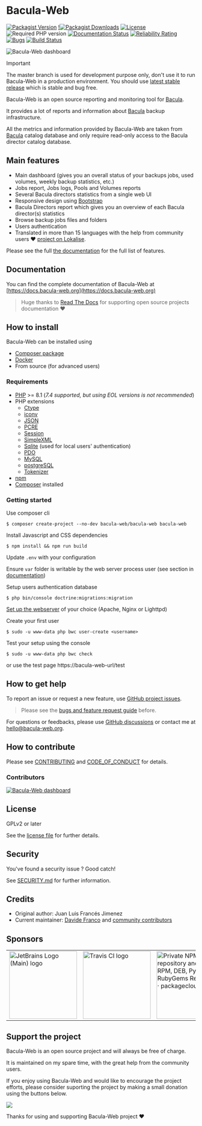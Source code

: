 # Bacula-Web

[![Packagist Version](https://img.shields.io/packagist/v/bacula-web/bacula-web)](https://packagist.org/packages/bacula-web/bacula-web)
[!![Packagist Downloads](https://img.shields.io/packagist/dt/bacula-web/bacula-web)](https://packagist.org/packages/bacula-web/bacula-web)
[![License](https://img.shields.io/packagist/l/bacula-web/bacula-web)](https://packagist.org/packages/bacula-web/bacula-web)
![Required PHP version](https://img.shields.io/packagist/dependency-v/bacula-web/bacula-web/php)
[![Documentation Status](https://readthedocs.org/projects/bacula-web/badge/?version=latest)](http://docs.bacula-web.org/en/master/?badge=latest)
[![Reliability Rating](https://sonarcloud.io/api/project_badges/measure?project=bacula-web_bacula-web&metric=reliability_rating)](https://sonarcloud.io/summary/new_code?id=bacula-web_bacula-web)
[![Bugs](https://sonarcloud.io/api/project_badges/measure?project=bacula-web_bacula-web&metric=bugs)](https://sonarcloud.io/summary/new_code?id=bacula-web_bacula-web)
[![Build Status](https://app.travis-ci.com/bacula-web/bacula-web.svg?branch=master)](https://app.travis-ci.com/bacula-web/bacula-web)

![Bacula-Web dashboard](https://www.bacula-web.org/bacula-web-dashboard.png)

> [!IMPORTANT]
> The master branch is used for development purpose only, don't use it to run Bacula-Web in a production environment.
> You should use [latest stable release](https://github.com/bacula-web/bacula-web/releases/tag/v9.5.1) which is stable and bug free.

Bacula-Web is an open source reporting and monitoring tool for [Bacula](https://www.bacula.org).

It provides a lot of reports and information about [Bacula](https://www.bacula.org) backup infrastructure.

All the metrics and information provided by Bacula-Web are taken from [Bacula](https://www.bacula.org) catalog database
and only require read-only access to the Bacula director catalog database.

## Main features

- Main dashboard (gives you an overall status of your backups jobs, used volumes, weekly backup statistics, etc.)
- Jobs report, Jobs logs, Pools and Volumes reports
- Several Bacula directors statistics from a single web UI
- Responsive design using [Bootstrap](https://getbootstrap.com/)
- Bacula Directors report which gives you an overview of each Bacula director(s) statistics
- Browse backup jobs files and folders
- Users authentication
- Translated in more than 15 languages with the help from community users :heart: [project on Lokalise](https://app.lokalise.com/public/95070757669f26e4c3f8e9.76656729/).

Please see the full [the documentation](https://docs.bacula-web.org/en/latest/01_about/features.html) for the full list of features. 

## Documentation

You can find the complete documentation of Bacula-Web at [https://docs.bacula-web.org](https://docs.bacula-web.org)

> Huge thanks to [Read The Docs](https://readthedocs.org/) for supporting open source projects documentation :heart:

## How to install

Bacula-Web can be installed using

- [Composer package](https://packagist.org/packages/bacula-web/bacula-web)
- [Docker](docker/README.md)
- From source (for advanced users)

### Requirements

- [PHP](https://www.php.net/) >= 8.1 (*7.4 supported, but using EOL versions is not recommended*)
- PHP extensions
  - [Ctype](https://www.php.net/book.ctype)
  - [iconv](https://www.php.net/book.iconv)
  - [JSON](https://www.php.net/book.json)
  - [PCRE](https://www.php.net/book.pcre)
  - [Session](https://www.php.net/book.session)
  - [SimpleXML](https://www.php.net/book.simplexml)
  - [Sqlite](https://www.php.net/manual/en/book.sqlite3.php) (used for local users' authentication)
  - [PDO](https://www.php.net/manual/en/book.pdo.php)
  - [MySQL](https://www.php.net/manual/en/set.mysqlinfo.php)
  - [postgreSQL](https://www.php.net/manual/en/book.pgsql.php)
  - [Tokenizer](https://www.php.net/book.tokenizer)
- [npm](https://nodejs.org/en/learn/getting-started/an-introduction-to-the-npm-package-manager)
- [Composer](https://getcomposer.org/doc/00-intro.md) installed

### Getting started

Use composer cli
```shell
$ composer create-project --no-dev bacula-web/bacula-web bacula-web
```

Install Javascript and CSS dependencies
```shell
$ npm install && npm run build
```

Update `.env` with your configuration 

Ensure `var` folder is writable by the web server process user (see section in [documentation](https://docs.bacula-web.org/en/latest/02_install/installcomposer.html#fix-files-folders-ownership-and-permissions))

Setup users authentication database
```shell
$ php bin/console doctrine:migrations:migration
```

[Set up the webserver](https://docs.bacula-web.org/en/latest/02_install/webserver-setup.html#web-server-setup-and-configuration) of your choice (Apache, Nginx or Lighttpd)

Create your first user

```shell
$ sudo -u www-data php bwc user-create <username>
```

Test your setup using the console

```shell
$ sudo -u www-data php bwc check
```

or use the test page https://bacula-web-url/test

## How to get help

To report an issue or request a new feature, use [GitHub project issues](https://github.com/bacula-web/bacula-web/issues).

> Please see the [bugs and feature request guide](https://docs.bacula-web.org/en/latest/03_get-help/support.html) before.

For questions or feedbacks, please use [GitHub discussions](https://github.com/bacula-web/bacula-web/discussions) or 
contact me at [hello@bacula-web.org](mailto:hello@bacula-web.org).

## How to contribute

Please see [CONTRIBUTING](CONTRIBUTING.md) and [CODE_OF_CONDUCT](CODE_OF_CONDUCT.md) for details.

### Contributors

<a href="https://github.com/bacula-web/bacula-web/graphs/contributors">
  <img src="https://contrib.rocks/image?repo=bacula-web/bacula-web" alt="Bacula-Web dashboard" />
</a>

## License

GPLv2 or later

See the [license file](LICENSE) for further details.

## Security

You've found a security issue ? Good catch!

See [SECURITY.md](SECURITY.md) for further information.

## Credits

- Original author: Juan Luis Francés Jimenez
- Current maintainer: [Davide Franco](https://github.com/dfranco)
  and [community contributors](https://github.com/bacula-web/bacula-web/graphs/contributors)

## Sponsors

<table>
  <tr>
    <td><a href="https://jb.gg/OpenSourceSupport"><img width="180px" src="https://resources.jetbrains.com/storage/products/company/brand/logos/jb_beam.svg" alt="JetBrains Logo (Main) logo"></a></td>
    <td><a href="https://www.travis-ci.com"><img width="180px" src="https://www.travis-ci.com/wp-content/uploads/2022/05/TravisCI-Full-Color.png" alt="Travis CI logo"></a></td>
    <td><a href="https://packagecloud.io/"><img width="180px" alt="Private NPM repository and Maven, RPM, DEB, PyPi and RubyGems Repository · packagecloud" src="https://packagecloud.io/images/packagecloud-badge.png" /></a></td>
    <td><a href="https://lokalise.com/"><img width="180px" alt="Lokalise logo" src="https://www.bacula-web.org/sponsors/lokalise_logo_colour_black_text.png" /></a></td>
  </tr>
</table>

## Support the project

Bacula-Web is an open source project and will always be free of charge.

It is maintained on my spare time, with the great help from the community users.

If you enjoy using Bacula-Web and would like to encourage the project efforts, please consider suporting the project by making a small donation
using the buttons below.

<a href="https://www.buymeacoffee.com/baculaweb"><img src="https://img.buymeacoffee.com/button-api/?text=Support the project&emoji=&slug=baculaweb&button_colour=FFDD00&font_colour=000000&font_family=Inter&outline_colour=000000&coffee_colour=ffffff" /></a>

Thanks for using and supporting Bacula-Web project :heart:
